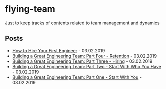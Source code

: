 # flying-team
Just to keep tracks of contents related to team management and dynamics

## Posts

- [How to Hire Your First Engineer](https://blog.ycombinator.com/how-to-hire-your-first-engineer/) - 03.02.2019
- [Building a Great Engineering Team: Part Four - Retention](https://www.bignerdranch.com/blog/building-a-great-engineering-team-part-four-retention/) - 03.02.2019
- [Building a Great Engineering Team: Part Three - Hiring](https://www.bignerdranch.com/blog/building-a-great-engineering-team-part-three-hiring/) - 03.02.2019
- [Building a Great Engineering Team: Part Two - Start With Who You Have](https://www.bignerdranch.com/blog/building-a-great-engineering-team-part-two-start-with-who-you-have/) - 03.02.2019
- [Building a Great Engineering Team: Part One - Start With You](https://www.bignerdranch.com/blog/building-a-great-engineering-team-part-one-start-with-you/) - 03.02.2019
